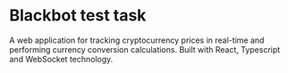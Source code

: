 # Blackbot test task

A web application for tracking cryptocurrency prices in real-time and performing currency conversion calculations. Built with React, Typescript and WebSocket technology.
